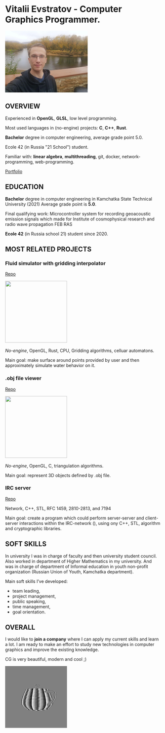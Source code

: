 # Vitalii Evstratov - Computer Graphics Programmer.

<img src="https://github.com/vesord/HeavyStuffForOtherRepos/blob/master/my_photo.jpg" width="267" height="200" />

## OVERVIEW

Experienced in **OpenGL**, **GLSL**, low level programming.

Most used languages in (no-engine) projects: **C**, **C++**, **Rust**.

**Bachelor** degree in computer engineering, average grade point 5.0.

Ecole 42 (in Russia "21 School") student.

Familiar with: **linear algebra**, **multithreading**, git, docker, network-programming, web-programming.

[Portfolio](https://github.com/vesord)

## EDUCATION

**Bachelor** degree in computer engineering in Kamchatka State Technical University (2021)
Average grade point is **5.0**.

Final qualifying work: Microcontroller system for recording geoacoustic emission signals which made for Institute of cosmophysical research and radio wave propagation FEB RAS 

**Ecole 42** (in Russia school 21) student since 2020.

## MOST RELATED PROJECTS

### Fluid simulator with gridding interpolator

[Repo](https://github.com/vesord/water_cellar_automaton)

<img src="" width="200" height="200" />

*No-engine*, OpenGL, Rust, CPU, Gridding algorithms, celluar automatons.

Main goal: make surface around points provided by user and then approximately simulate water behavior on it.

### .obj file viewer

[Repo](https://github.com/vesord/obj_viewer)

<img src="https://github.com/vesord/HeavyStuffForOtherRepos/blob/master/obj_viewer/agalia.gif" width="200" height="200" />

*No-engine*, OpenGL, C, triangulation algorithms.

Main goal: represent 3D objects defined by .obj file.

### IRC server

[Repo](https://github.com/zkerriga/irc-server)

Network, C++, STL, RFC 1459, 2810-2813, and 7194

Main goal: create a program which could perform server-server and client-server interactions within the IRC-network (), using ony C++, STL, algorithm and cryptographic libraries.

## SOFT SKILLS

In university I was in charge of faculty and then university student council. 
Also worked in department of Higher Mathematics in my university. 
And was in charge of department of Informal education in youth non-profit organization (Russian Union of Youth, Kamchatka department).

Main soft skills I’ve developed:
- team leading,
- project management,
- public speaking,
- time management,
- goal orientation.

## OVERALL

I would like to **join a company** where I can apply my current skills and learn a lot. I am ready to make an effort to study new technologies in computer graphics and improve the existing knowledge. 

CG is very beautiful, modern and cool ;)

<img src="https://github.com/vesord/HeavyStuffForOtherRepos/blob/master/obj_viewer/teapot.gif" width="200" height="200" />

